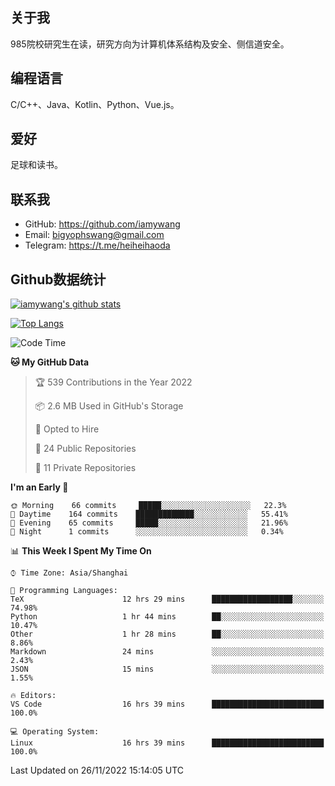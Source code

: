 ## 关于我

985院校研究生在读，研究方向为计算机体系结构及安全、侧信道安全。

## 编程语言

C/C++、Java、Kotlin、Python、Vue.js。

## 爱好

足球和读书。

## 联系我

- GitHub: https://github.com/iamywang
- Email: bigyophswang@gmail.com
- Telegram: https://t.me/heiheihaoda

## Github数据统计

[![iamywang's github stats](https://github-readme-stats.vercel.app/api?username=iamywang&count_private=true&show_icons=true)]()

[![Top Langs](https://github-readme-stats.vercel.app/api/top-langs/?username=iamywang&layout=compact)]()

<!--START_SECTION:waka-->
![Code Time](http://img.shields.io/badge/Code%20Time-620%20hrs%2037%20mins-blue)

**🐱 My GitHub Data** 

> 🏆 539 Contributions in the Year 2022
 > 
> 📦 2.6 MB Used in GitHub's Storage 
 > 
> 💼 Opted to Hire
 > 
> 📜 24 Public Repositories 
 > 
> 🔑 11 Private Repositories  
 > 
**I'm an Early 🐤** 

```text
🌞 Morning    66 commits     █████░░░░░░░░░░░░░░░░░░░░   22.3% 
🌆 Daytime    164 commits    █████████████░░░░░░░░░░░░   55.41% 
🌃 Evening    65 commits     █████░░░░░░░░░░░░░░░░░░░░   21.96% 
🌙 Night      1 commits      ░░░░░░░░░░░░░░░░░░░░░░░░░   0.34%

```


📊 **This Week I Spent My Time On** 

```text
⌚︎ Time Zone: Asia/Shanghai

💬 Programming Languages: 
TeX                      12 hrs 29 mins      ██████████████████░░░░░░░   74.98% 
Python                   1 hr 44 mins        ██░░░░░░░░░░░░░░░░░░░░░░░   10.47% 
Other                    1 hr 28 mins        ██░░░░░░░░░░░░░░░░░░░░░░░   8.86% 
Markdown                 24 mins             ░░░░░░░░░░░░░░░░░░░░░░░░░   2.43% 
JSON                     15 mins             ░░░░░░░░░░░░░░░░░░░░░░░░░   1.55%

🔥 Editors: 
VS Code                  16 hrs 39 mins      █████████████████████████   100.0%

💻 Operating System: 
Linux                    16 hrs 39 mins      █████████████████████████   100.0%

```


 Last Updated on 26/11/2022 15:14:05 UTC
<!--END_SECTION:waka-->
